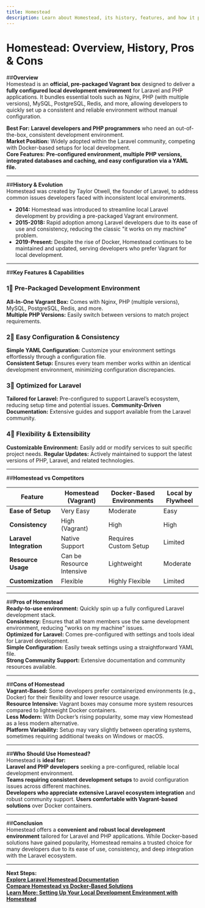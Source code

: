 ```yaml
---
title: Homestead  
description: Learn about Homestead, its history, features, and how it provides a robust local development environment for Laravel and PHP applications.
---
```


# **Homestead: Overview, History, Pros & Cons**

##**Overview**  
Homestead is an **official, pre-packaged Vagrant box** designed to deliver a **fully configured local development environment** for Laravel and PHP applications. It bundles essential tools such as Nginx, PHP (with multiple versions), MySQL, PostgreSQL, Redis, and more, allowing developers to quickly set up a consistent and reliable environment without manual configuration.

 **Best For:** **Laravel developers and PHP programmers** who need an out-of-the-box, consistent development environment.  
 **Market Position:** Widely adopted within the Laravel community, competing with Docker-based setups for local development.  
 **Core Features:** **Pre-configured environment, multiple PHP versions, integrated databases and caching, and easy configuration via a YAML file.**

---

##**History & Evolution**  
Homestead was created by Taylor Otwell, the founder of Laravel, to address common issues developers faced with inconsistent local environments.

- **2014:** Homestead was introduced to streamline local Laravel development by providing a pre-packaged Vagrant environment.
- **2015-2018:** Rapid adoption among Laravel developers due to its ease of use and consistency, reducing the classic "it works on my machine" problem.
- **2019-Present:** Despite the rise of Docker, Homestead continues to be maintained and updated, serving developers who prefer Vagrant for local development.

---

##**Key Features & Capabilities**

### **1⃣ Pre-Packaged Development Environment**  
 **All-In-One Vagrant Box:** Comes with Nginx, PHP (multiple versions), MySQL, PostgreSQL, Redis, and more.  
 **Multiple PHP Versions:** Easily switch between versions to match project requirements.

### **2⃣ Easy Configuration & Consistency**  
 **Simple YAML Configuration:** Customize your environment settings effortlessly through a configuration file.  
 **Consistent Setup:** Ensures every team member works within an identical development environment, minimizing configuration discrepancies.

### **3⃣ Optimized for Laravel**  
 **Tailored for Laravel:** Pre-configured to support Laravel’s ecosystem, reducing setup time and potential issues.
 **Community-Driven Documentation:** Extensive guides and support available from the Laravel community.

### **4⃣ Flexibility & Extensibility**  
 **Customizable Environment:** Easily add or modify services to suit specific project needs.
 **Regular Updates:** Actively maintained to support the latest versions of PHP, Laravel, and related technologies.

---

##**Homestead vs Competitors**

| Feature                    | Homestead (Vagrant) | Docker-Based Environments | Local by Flywheel  |
|----------------------------|---------------------|---------------------------|--------------------|
| **Ease of Setup**          |  Very Easy        |  Moderate                |  Easy            |
| **Consistency**            |  High (Vagrant)   |  High                   |  High            |
| **Laravel Integration**    |  Native Support   |  Requires Custom Setup   |  Limited          |
| **Resource Usage**         |  Can be Resource Intensive |  Lightweight        |  Moderate         |
| **Customization**          |  Flexible         |  Highly Flexible         |  Limited         |

---

##**Pros of Homestead**  
 **Ready-to-use environment:** Quickly spin up a fully configured Laravel development stack.  
 **Consistency:** Ensures that all team members use the same development environment, reducing "works on my machine" issues.  
 **Optimized for Laravel:** Comes pre-configured with settings and tools ideal for Laravel development.  
 **Simple Configuration:** Easily tweak settings using a straightforward YAML file.  
 **Strong Community Support:** Extensive documentation and community resources available.

---

##**Cons of Homestead**  
 **Vagrant-Based:** Some developers prefer containerized environments (e.g., Docker) for their flexibility and lower resource usage.  
 **Resource Intensive:** Vagrant boxes may consume more system resources compared to lightweight Docker containers.  
 **Less Modern:** With Docker’s rising popularity, some may view Homestead as a less modern alternative.  
 **Platform Variability:** Setup may vary slightly between operating systems, sometimes requiring additional tweaks on Windows or macOS.

---

##**Who Should Use Homestead?**  
Homestead is **ideal for:**  
 **Laravel and PHP developers** seeking a pre-configured, reliable local development environment.  
 **Teams requiring consistent development setups** to avoid configuration issues across different machines.  
 **Developers who appreciate extensive Laravel ecosystem integration** and robust community support.
 **Users comfortable with Vagrant-based solutions** over Docker containers.

---

##**Conclusion**  
Homestead offers a **convenient and robust local development environment** tailored for Laravel and PHP applications. While Docker-based solutions have gained popularity, Homestead remains a trusted choice for many developers due to its ease of use, consistency, and deep integration with the Laravel ecosystem.

---

 **Next Steps:**  
 **[Explore Laravel Homestead Documentation](https://laravel.com/docs/homestead)**  
 **[Compare Homestead vs Docker-Based Solutions](#)**  
 **[Learn More: Setting Up Your Local Development Environment with Homestead](#)**
